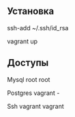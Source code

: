 Установка
---------
ssh-add ~/.ssh/id_rsa

vagrant up

Доступы
---------
Mysql root root

Postgres vagrant -

Ssh vagrant vagrant
